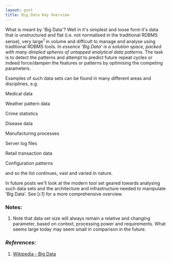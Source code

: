 ```yaml
---
layout: post
title: Big Data Key Overview
---
```


What is meant by 'Big Data'? Well in it's simplest and loose form it's data that is unstructured and flat (i.e. not normalised in the traditional RDBMS sense), very large<sup>1</sup> in volume and difficult to manage and analyse using traditional RDBMS tools.
*In essence 'Big Data' is a solution space, packed with many dimpled spheres of untapped analytical data patterns.* The task is to detect the patterns and attempt to predict future repeat cycles or indeed force/dampen the features or patterns by optimising the competing parameters. 

Examples of such data sets can be found in many different areas and disciplines, e.g. 

Medical data

Weather pattern data

Crime statistics

Disease data

Manufacturing processes

Server log files

Retail transaction data

Configuration patterns

and so the list continues, vast and varied in nature. 

In future posts we'll look at the modern tool set geared towards analysing such data sets and the architecture and infrastructure needed to manipulate 'Big Data'. See [*r.1*] for a more comprehensive overview.

### Notes:

1. Note that data set size will always remain a relative and changing parameter, based on context, processing power and requirements. What seems large today may seem small in comparison in the future. 

### *References:*

1. [Wikipedia - Big Data](http://en.wikipedia.org/wiki/Big_data)
